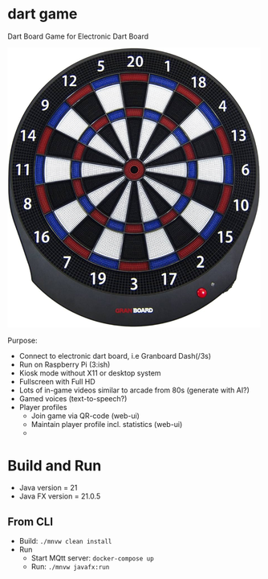 # dart game
Dart Board Game for Electronic Dart Board 

![Granboard Dash Blue](granboard-dash-blue.jpg "Granboard Dash Blue")

Purpose:
* Connect to electronic dart board, i.e Granboard Dash(/3s)
* Run on Raspberry Pi (3:ish)
* Kiosk mode without X11 or desktop system
* Fullscreen with Full HD
* Lots of in-game videos similar to arcade from 80s (generate with AI?)
* Gamed voices (text-to-speech?)
* Player profiles
  * Join game via QR-code (web-ui)
  * Maintain player profile incl. statistics (web-ui)
  * 
  
# Build and Run

* Java version = 21
* Java FX version = 21.0.5

## From CLI
* Build: ```./mnvw clean install```
* Run
  * Start MQtt server: ```docker-compose up```
  * Run: ```./mnvw javafx:run```